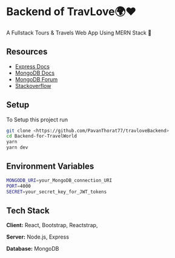 
# Backend of TravLove🌍❤️

A Fullstack Tours & Travels Web App Using MERN Stack 💫

## Resources

- [Express Docs](https://expressjs.com/)
- [MongoDB Docs](https://docs.mongodb.com/)
- [MongoDB Forum](https://www.mongodb.com/community/forums/)
- [Stackoverflow](https://stackoverflow.com/)


## Setup

To Setup this project run

```bash
git clone <https://github.com/PavanThorat77/travloveBackend>
cd Backend-for-TravelWorld
yarn
yarn dev
```

## Environment Variables

```bash
MONGODB_URI=your_MongoDB_connection_URI
PORT=4000
SECRET=your_secret_key_for_JWT_tokens
```

## Tech Stack

**Client:** React, Bootstrap, Reactstrap,

**Server:** Node.js, Express

**Database:** MongoDB






